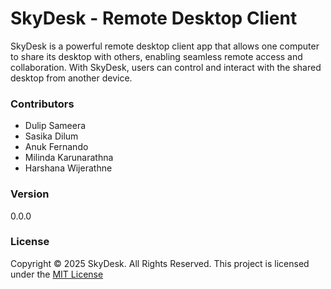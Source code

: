 # SkyDesk - Remote Desktop Client

SkyDesk is a powerful remote desktop client app that allows one computer to share its desktop with others,
enabling seamless remote access and collaboration. With SkyDesk, users can control and interact with the shared desktop from another device.

### Contributors
- Dulip Sameera
- Sasika Dilum
- Anuk Fernando
- Milinda Karunarathna
- Harshana Wijerathne

### Version
0.0.0

### License
Copyright &copy; 2025 SkyDesk. All Rights Reserved.
This project is licensed under the [MIT License](LICENSE.txt)

